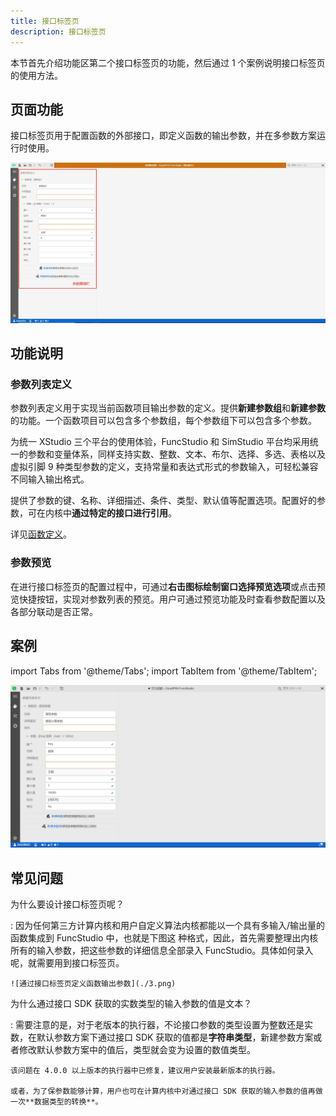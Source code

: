 ```yaml
---
title: 接口标签页
description: 接口标签页
---
```


本节首先介绍功能区第二个接口标签页的功能，然后通过 1 个案例说明接口标签页的使用方法。

## 页面功能

接口标签页用于配置函数的外部接口，即定义函数的输出参数，并在多参数方案运行时使用。

![接口标签页](./1.png)

## 功能说明

### 参数列表定义 

参数列表定义用于实现当前函数项目输出参数的定义。提供**新建参数组**和**新建参数**的功能。一个函数项目可以包含多个参数组，每个参数组下可以包含多个参数。

为统一 XStudio 三个平台的使用体验，FuncStudio 和 SimStudio 平台均采用统一的参数和变量体系，同样支持实数、整数、文本、布尔、选择、多选、表格以及虚拟引脚 9 种类型参数的定义，支持常量和表达式形式的参数输入，可轻松兼容不同输入输出格式。

提供了参数的键、名称、详细描述、条件、类型、默认值等配置选项。配置好的参数，可在内核中**通过特定的接口进行引用**。

详见[函数定义](../../../70-funcstion-design/10-defining-function-params/index.md)。

### 参数预览

在进行接口标签页的配置过程中，可通过**右击图标绘制窗口选择预览选项**或点击预览快捷按钮，实现对参数列表的预览。用户可通过预览功能及时查看参数配置以及各部分联动是否正常。

## 案例

import Tabs from '@theme/Tabs';
import TabItem from '@theme/TabItem';

<Tabs>
<TabItem value="js" label="函数输入参数定义">

![函数输入参数定义](./2.png)

</TabItem>
</Tabs>

## 常见问题

为什么要设计接口标签页呢？

:   因为任何第三方计算内核和用户自定义算法内核都能以一个具有多输入/输出量的函数集成到 FuncStudio 中，也就是下图这
    种格式，因此，首先需要整理出内核所有的输入参数，把这些参数的详细信息全部录入 FuncStudio。具体如何录入呢，就需要用到接口标签页。

    ![通过接口标签页定义函数输出参数](./3.png)


为什么通过接口 SDK 获取的实数类型的输入参数的值是文本？

:   需要注意的是，对于老版本的执行器，不论接口参数的类型设置为整数还是实数，在默认参数方案下通过接口 SDK 获取的值都是**字符串类型**，新建参数方案或者修改默认参数方案中的值后，类型就会变为设置的数值类型。

    该问题在 4.0.0 以上版本的执行器中已修复，建议用户安装最新版本的执行器。
    
    或者，为了保参数能够计算，用户也可在计算内核中对通过接口 SDK 获取的输入参数的值再做一次**数据类型的转换**。
